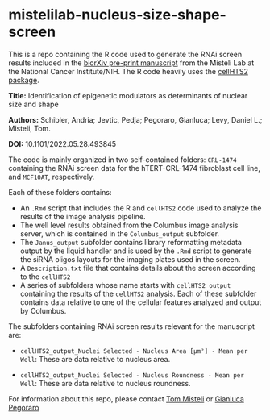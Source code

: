 # mistelilab-nucleus-size-shape-screen

This is a repo containing the R code used to generate the RNAi screen results included in the [biorXiv pre-print manuscript](https://www.biorxiv.org/content/10.1101/2022.05.28.493845v1) from the Misteli Lab at the National Cancer Institute/NIH. The R code heavily uses the [cellHTS2 package](https://www.bioconductor.org/packages/release/bioc/html/cellHTS2.html).

**Title:** Identification of epigenetic modulators as determinants of nuclear size and shape

**Authors:** Schibler, Andria; Jevtic, Pedja; Pegoraro, Gianluca; Levy, Daniel L.; Misteli, Tom.

**DOI:** 10.1101/2022.05.28.493845

The code is mainly organized in two self-contained folders: `CRL-1474` containing the RNAi screen data for the hTERT-CRL-1474 fibroblast cell line, and `MCF10AT`, respectively. 

Each of these folders contains:

- An `.Rmd` script that includes the R and `cellHTS2` code used to analyze the results of the image analysis pipeline. 
- The well level results obtained from the Columbus image analysis server, which is contained in the `Columbus_output` subfolder. 
- The `Janus_output` subfolder contains library reformatting metadata output by the liquid handler and is used by the `.Rmd` script to generate the siRNA oligos layouts for the imaging plates used in the screen. 
- A `Description.txt` file that contains details about the screen according to the `cellHTS2`
- A series of subfolders whose name starts with `cellHTS2_output` containing the results of the `cellHTS2` analysis. Each of these subfolder contains data relative to one of the cellular features analyzed and output by Columbus. 

The subfolders containing RNAi screen results relevant for the manuscript are:

- `cellHTS2_output_Nuclei Selected - Nucleus Area [µm²] - Mean per Well`: These are data relative to nucleus area.

- `cellHTS2_output_Nuclei Selected - Nucleus Roundness - Mean per Well`: These are data relative to nucleus roundness.

For information about this repo, please contact [Tom Misteli](mailto:mistelit@nih.gov) or [Gianluca Pegoraro](mailto:gianluca.pegoraro@nih.gov)
